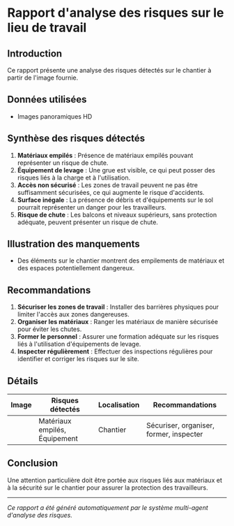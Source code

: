 # Rapport d'analyse des risques sur le lieu de travail

## Introduction
Ce rapport présente une analyse des risques détectés sur le chantier à partir de l'image fournie.

## Données utilisées
- Images panoramiques HD

## Synthèse des risques détectés
1. **Matériaux empilés** : Présence de matériaux empilés pouvant représenter un risque de chute.
2. **Équipement de levage** : Une grue est visible, ce qui peut posser des risques liés à la charge et à l'utilisation.
3. **Accès non sécurisé** : Les zones de travail peuvent ne pas être suffisamment sécurisées, ce qui augmente le risque d'accidents.
4. **Surface inégale** : La présence de débris et d'équipements sur le sol pourrait représenter un danger pour les travailleurs.
5. **Risque de chute** : Les balcons et niveaux supérieurs, sans protection adéquate, peuvent présenter un risque de chute.

## Illustration des manquements
- Des éléments sur le chantier montrent des empilements de matériaux et des espaces potentiellement dangereux.

## Recommandations
1. **Sécuriser les zones de travail** : Installer des barrières physiques pour limiter l'accès aux zones dangereuses.
2. **Organiser les matériaux** : Ranger les matériaux de manière sécurisée pour éviter les chutes.
3. **Former le personnel** : Assurer une formation adéquate sur les risques liés à l'utilisation d'équipements de levage.
4. **Inspecter régulièrement** : Effectuer des inspections régulières pour identifier et corriger les risques sur le site.

## Détails
| Image | Risques détectés              | Localisation      | Recommandations                          |
|-------|-------------------------------|------------------|------------------------------------------|
|       | Matériaux empilés, Équipement | Chantier         | Sécuriser, organiser, former, inspecter |

## Conclusion
Une attention particulière doit être portée aux risques liés aux matériaux et à la sécurité sur le chantier pour assurer la protection des travailleurs.

---
*Ce rapport a été généré automatiquement par le système multi-agent d'analyse des risques.*
